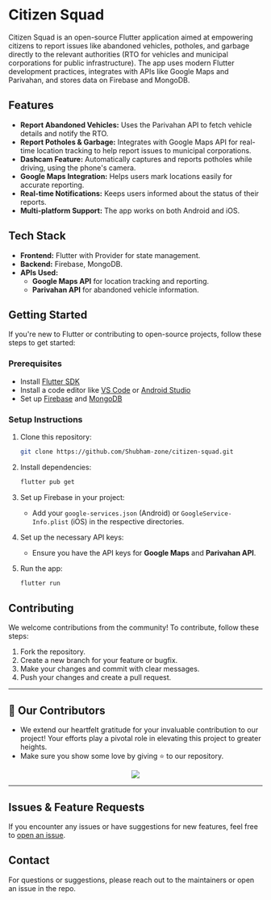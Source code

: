 # Citizen Squad

Citizen Squad is an open-source Flutter application aimed at empowering citizens to report issues like abandoned vehicles, potholes, and garbage directly to the relevant authorities (RTO for vehicles and municipal corporations for public infrastructure). The app uses modern Flutter development practices, integrates with APIs like Google Maps and Parivahan, and stores data on Firebase and MongoDB.

## Features
- **Report Abandoned Vehicles:** Uses the Parivahan API to fetch vehicle details and notify the RTO.
- **Report Potholes & Garbage:** Integrates with Google Maps API for real-time location tracking to help report issues to municipal corporations.
- **Dashcam Feature:** Automatically captures and reports potholes while driving, using the phone's camera.
- **Google Maps Integration:** Helps users mark locations easily for accurate reporting.
- **Real-time Notifications:** Keeps users informed about the status of their reports.
- **Multi-platform Support:** The app works on both Android and iOS.

## Tech Stack
- **Frontend:** Flutter with Provider for state management.
- **Backend:** Firebase, MongoDB.
- **APIs Used:**
  - **Google Maps API** for location tracking and reporting.
  - **Parivahan API** for abandoned vehicle information.

## Getting Started
If you're new to Flutter or contributing to open-source projects, follow these steps to get started:

### Prerequisites
- Install [Flutter SDK](https://docs.flutter.dev/get-started/install)
- Install a code editor like [VS Code](https://code.visualstudio.com/) or [Android Studio](https://developer.android.com/studio)
- Set up [Firebase](https://firebase.google.com/) and [MongoDB](https://www.mongodb.com/)

### Setup Instructions
1. Clone this repository:
    ```bash
    git clone https://github.com/Shubham-zone/citizen-squad.git
    ```
2. Install dependencies:
    ```bash
    flutter pub get
    ```
3. Set up Firebase in your project:
   - Add your `google-services.json` (Android) or `GoogleService-Info.plist` (iOS) in the respective directories.
4. Set up the necessary API keys:
   - Ensure you have the API keys for **Google Maps** and **Parivahan API**.

5. Run the app:
    ```bash
    flutter run
    ```

## Contributing
We welcome contributions from the community! To contribute, follow these steps:

1. Fork the repository.
2. Create a new branch for your feature or bugfix.
3. Make your changes and commit with clear messages.
4. Push your changes and create a pull request.

---

## 👀 Our Contributors

- We extend our heartfelt gratitude for your invaluable contribution to our project! Your efforts play a pivotal role in elevating this project to greater heights.
- Make sure you show some love by giving ⭐ to our repository.

<div align="center">
  <a href="https://github.com/Shubham-Zone/Citizen_Squad">
    <img src="https://contrib.rocks/image?repo=Shubham-Zone/Citizen_Squad&&max=100" />
  </a>
</div>

---

## Issues & Feature Requests
If you encounter any issues or have suggestions for new features, feel free to [open an issue](https://github.com/Shubham-zone/citizen-squad/issues).

## Contact
For questions or suggestions, please reach out to the maintainers or open an issue in the repo.
